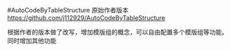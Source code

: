 #AutoCodeByTableStructure
原始作者版本
https://github.com/j112929/AutoCodeByTableStructure

根据作者的版本做了改写，增加模版组的概念，可以自由配置多个模版组等功能。
同时增加其他功能
